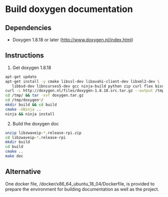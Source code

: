 # Build doxygen documentation

## Dependencies

- Doxygen 1.8.18 or later (http://www.doxygen.nl/index.html)

## Instructions

1. Get doxygen 1.8.18
```bash
apt-get update
apt-get install -y cmake libssl-dev libavahi-client-dev libxml2-dev \
   libbsd-dev libncurses5-dev gcc ninja-build python zip curl flex bison
curl -L http://doxygen.nl/files/doxygen-1.8.18.src.tar.gz --output /tmp/doxygen.tar.gz
cd /tmp/ && tar -xvf doxygen.tar.gz
cd /tmp/doxygen*/
mkdir build && cd build
cmake -GNinja ..
ninja && ninja install
```

2. Build the doxygen doc
```bash
unzip libzwaveip-*.release-rpi.zip
cd libzwaveip-*.release-rpi
mkdir build
cd build
cmake ..
make doc
```

## Alternative

One docker file, /docker/x86_64_ubuntu_18_04/Dockerfile, is provided to
prepare the environment for building documentation as well as the project.
